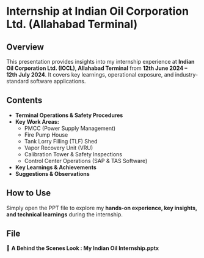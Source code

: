 # Internship at Indian Oil Corporation Ltd. (Allahabad Terminal)

## Overview  
This presentation provides insights into my internship experience at **Indian Oil Corporation Ltd. (IOCL), Allahabad Terminal** from **12th June 2024 – 12th July 2024**. It covers key learnings, operational exposure, and industry-standard software applications.

## Contents  
- **Terminal Operations & Safety Procedures**  
- **Key Work Areas:**  
  - PMCC (Power Supply Management)  
  - Fire Pump House  
  - Tank Lorry Filling (TLF) Shed  
  - Vapor Recovery Unit (VRU)  
  - Calibration Tower & Safety Inspections  
  - Control Center Operations (SAP & TAS Software)  
- **Key Learnings & Achievements**  
- **Suggestions & Observations**  

## How to Use  
Simply open the PPT file to explore my **hands-on experience, key insights, and technical learnings** during the internship.  

## File  
📂 **A Behind the Scenes Look : My Indian Oil Internship.pptx** 
